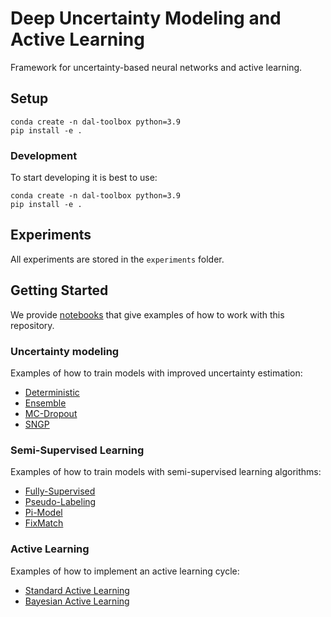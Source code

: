 # Deep Uncertainty Modeling and Active Learning
Framework for uncertainty-based neural networks and active learning.

## Setup
```
conda create -n dal-toolbox python=3.9
pip install -e .
```
### Development
To start developing it is best to use:
```
conda create -n dal-toolbox python=3.9
pip install -e .
```
## Experiments
All experiments are stored in the `experiments` folder.

## Getting Started
We provide [notebooks](notebooks) that give examples of how to work with this repository. 

### Uncertainty modeling
Examples of how to train models with improved uncertainty estimation:
- [Deterministic](notebooks/uncertainty/deterministic.ipynb)
- [Ensemble](notebooks/uncertainty/ensemble.ipynb)
- [MC-Dropout](notebooks/uncertainty/mc-dropout.ipynb)
- [SNGP](notebooks/uncertainty/sngp.ipynb)

### Semi-Supervised Learning
Examples of how to train models with semi-supervised learning algorithms:
- [Fully-Supervised](notebooks/semi_supervised_learning/fully_supervised.ipynb)
- [Pseudo-Labeling](notebooks/semi_supervised_learning/pseudo_labels.ipynb)
- [Pi-Model](notebooks/semi_supervised_learning/pimodel.ipynb)
- [FixMatch](notebooks/semi_supervised_learning/fixmatch.ipynb)

### Active Learning
Examples of how to implement an active learning cycle:
- [Standard Active Learning](notebooks/active_learning/deterministic.ipynb)
- [Bayesian Active Learning](notebooks/active_learning/mc-dropout.ipynb)